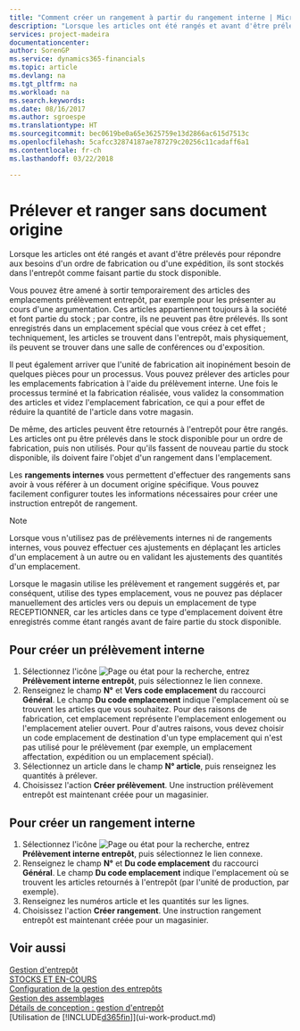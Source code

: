 ```yaml
---
title: "Comment créer un rangement à partir du rangement interne | Microsoft Docs"
description: "Lorsque les articles ont été rangés et avant d'être prélevés pour répondre aux besoins d'un ordre de fabrication ou d'une expédition, ils sont stockés dans l'entrepôt comme faisant partie du stock disponible."
services: project-madeira
documentationcenter: 
author: SorenGP
ms.service: dynamics365-financials
ms.topic: article
ms.devlang: na
ms.tgt_pltfrm: na
ms.workload: na
ms.search.keywords: 
ms.date: 08/16/2017
ms.author: sgroespe
ms.translationtype: HT
ms.sourcegitcommit: bec0619be0a65e3625759e13d2866ac615d7513c
ms.openlocfilehash: 5cafcc32874187ae787279c20256c11cadaff6a1
ms.contentlocale: fr-ch
ms.lasthandoff: 03/22/2018

---
```

# <a name="pick-and-put-away-without-a-source-document"></a>Prélever et ranger sans document origine
Lorsque les articles ont été rangés et avant d'être prélevés pour répondre aux besoins d'un ordre de fabrication ou d'une expédition, ils sont stockés dans l'entrepôt comme faisant partie du stock disponible.  

Vous pouvez être amené à sortir temporairement des articles des emplacements prélèvement entrepôt, par exemple pour les présenter au cours d'une argumentation. Ces articles appartiennent toujours à la société et font partie du stock ; par contre, ils ne peuvent pas être prélevés. Ils sont enregistrés dans un emplacement spécial que vous créez à cet effet ; techniquement, les articles se trouvent dans l'entrepôt, mais physiquement, ils peuvent se trouver dans une salle de conférences ou d'exposition.  

Il peut également arriver que l'unité de fabrication ait inopinément besoin de quelques pièces pour un processus. Vous pouvez prélever des articles pour les emplacements fabrication à l'aide du prélèvement interne. Une fois le processus terminé et la fabrication réalisée, vous validez la consommation des articles et videz l'emplacement fabrication, ce qui a pour effet de réduire la quantité de l'article dans votre magasin.  

De même, des articles peuvent être retournés à l'entrepôt pour être rangés. Les articles ont pu être prélevés dans le stock disponible pour un ordre de fabrication, puis non utilisés. Pour qu'ils fassent de nouveau partie du stock disponible, ils doivent faire l'objet d'un rangement dans l'emplacement.  

Les **rangements internes** vous permettent d'effectuer des rangements sans avoir à vous référer à un document origine spécifique. Vous pouvez facilement configurer toutes les informations nécessaires pour créer une instruction entrepôt de rangement.  

> [!NOTE]  
>  Lorsque vous n'utilisez pas de prélèvements internes ni de rangements internes, vous pouvez effectuer ces ajustements en déplaçant les articles d'un emplacement à un autre ou en validant les ajustements des quantités d'un emplacement.  
>   
>  Lorsque le magasin utilise les prélèvement et rangement suggérés et, par conséquent, utilise des types emplacement, vous ne pouvez pas déplacer manuellement des articles vers ou depuis un emplacement de type RECEPTIONNER, car les articles dans ce type d'emplacement doivent être enregistrés comme étant rangés avant de faire partie du stock disponible.  

## <a name="to-create-an-internal-pick"></a>Pour créer un prélèvement interne  
1.  Sélectionnez l'icône ![Page ou état pour la recherche](media/ui-search/search_small.png "Page ou état pour la recherche"), entrez **Prélèvement interne entrepôt**, puis sélectionnez le lien connexe.  
2.  Renseignez le champ **N°** et **Vers code emplacement** du raccourci **Général**. Le champ **Du code emplacement** indique l'emplacement où se trouvent les articles que vous souhaitez. Pour des raisons de fabrication, cet emplacement représente l'emplacement enlogement ou l'emplacement atelier ouvert. Pour d'autres raisons, vous devez choisir un code emplacement de destination d'un type emplacement qui n'est pas utilisé pour le prélèvement (par exemple, un emplacement affectation, expédition ou un emplacement spécial).  
3.  Sélectionnez un article dans le champ **N° article**, puis renseignez les quantités à prélever.  
4. Choisissez l'action **Créer prélèvement**. Une instruction prélèvement entrepôt est maintenant créée pour un magasinier.  

## <a name="to-create-an-internal-put-away"></a>Pour créer un rangement interne  
1.  Sélectionnez l'icône ![Page ou état pour la recherche](media/ui-search/search_small.png "Page ou état pour la recherche"), entrez **Prélèvement interne entrepôt**, puis sélectionnez le lien connexe.  
2.  Renseignez le champ **N°** et **Du code emplacement** du raccourci **Général**. Le champ **Du code emplacement** indique l'emplacement où se trouvent les articles retournés à l'entrepôt (par l'unité de production, par exemple).  
3.  Renseignez les numéros article et les quantités sur les lignes.  
4.  Choisissez l'action **Créer rangement**. Une instruction rangement entrepôt est maintenant créée pour un magasinier.  

## <a name="see-also"></a>Voir aussi  
[Gestion d'entrepôt](warehouse-manage-warehouse.md)  
[STOCKS ET EN-COURS](inventory-manage-inventory.md)  
[Configuration de la gestion des entrepôts](warehouse-setup-warehouse.md)     
[Gestion des assemblages](assembly-assemble-items.md)    
[Détails de conception : gestion d'entrepôt](design-details-warehouse-management.md)  
[Utilisation de [!INCLUDE[d365fin](includes/d365fin_md.md)]](ui-work-product.md)

